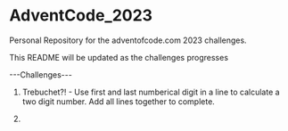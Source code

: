 # AdventCode_2023
Personal Repository for the adventofcode.com 2023 challenges.

This README will be updated as the challenges progresses

---Challenges---
1. Trebuchet?! - Use first and last numberical digit in a line to calculate a two digit number. Add all lines together to complete. 

2.